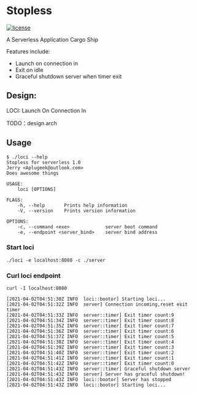 # Stopless
[![license](https://img.shields.io/github/license/mashape/apistatus.svg)](https://github.com/i-pva/stopless/blob/master/LICENSE)

A Serverless Application Cargo Ship 

Features include:
- Launch on connection in
- Exit on idle
- Graceful shutdown server when timer exit

## Design:

LOCI: Launch On Connection In

TODO：design arch

## Usage
```
$ ./loci --help
Stopless for serverless 1.0
Jerry <Aplugeek@outlook.com>
Does awesome things

USAGE:
    loci [OPTIONS]

FLAGS:
    -h, --help       Prints help information
    -V, --version    Prints version information

OPTIONS:
    -c, --command <exe>             server boot command
    -e, --endpoint <server_bind>    server bind address

```
### Start loci
```
./loci -e localhost:8080 -c ./server
```
### Curl loci endpoint
`curl -I localhost:8080`

```
[2021-04-02T04:51:30Z INFO  loci::bootor] Starting loci...
[2021-04-02T04:51:32Z INFO  server] Connection incoming,reset exit timer
[2021-04-02T04:51:33Z INFO  server::timer] Exit timer count:9
[2021-04-02T04:51:34Z INFO  server::timer] Exit timer count:8
[2021-04-02T04:51:35Z INFO  server::timer] Exit timer count:7
[2021-04-02T04:51:36Z INFO  server::timer] Exit timer count:6
[2021-04-02T04:51:37Z INFO  server::timer] Exit timer count:5
[2021-04-02T04:51:38Z INFO  server::timer] Exit timer count:4
[2021-04-02T04:51:39Z INFO  server::timer] Exit timer count:3
[2021-04-02T04:51:40Z INFO  server::timer] Exit timer count:2
[2021-04-02T04:51:41Z INFO  server::timer] Exit timer count:1
[2021-04-02T04:51:42Z INFO  server::timer] Exit timer count:0
[2021-04-02T04:51:43Z INFO  server::timer] Graceful shutdown server
[2021-04-02T04:51:43Z INFO  server] Server has graceful shutdown!
[2021-04-02T04:51:43Z INFO  loci::bootor] Server has stopped
[2021-04-02T04:51:43Z INFO  loci::bootor] Starting loci...

```
